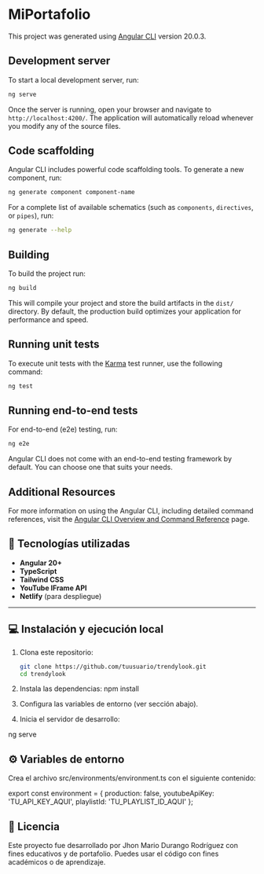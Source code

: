 # MiPortafolio

This project was generated using [Angular CLI](https://github.com/angular/angular-cli) version 20.0.3.

## Development server

To start a local development server, run:

```bash
ng serve
```

Once the server is running, open your browser and navigate to `http://localhost:4200/`. The application will automatically reload whenever you modify any of the source files.

## Code scaffolding

Angular CLI includes powerful code scaffolding tools. To generate a new component, run:

```bash
ng generate component component-name
```

For a complete list of available schematics (such as `components`, `directives`, or `pipes`), run:

```bash
ng generate --help
```

## Building

To build the project run:

```bash
ng build
```

This will compile your project and store the build artifacts in the `dist/` directory. By default, the production build optimizes your application for performance and speed.

## Running unit tests

To execute unit tests with the [Karma](https://karma-runner.github.io) test runner, use the following command:

```bash
ng test
```

## Running end-to-end tests

For end-to-end (e2e) testing, run:

```bash
ng e2e
```

Angular CLI does not come with an end-to-end testing framework by default. You can choose one that suits your needs.

## Additional Resources

For more information on using the Angular CLI, including detailed command references, visit the [Angular CLI Overview and Command Reference](https://angular.dev/tools/cli) page.


## 🚀 Tecnologías utilizadas

- **Angular 20+**
- **TypeScript**
- **Tailwind CSS**
- **YouTube IFrame API**
- **Netlify** (para despliegue)

---

## 💻 Instalación y ejecución local

1. Clona este repositorio:
   ```bash
   git clone https://github.com/tuusuario/trendylook.git
   cd trendylook
   
2. Instala las dependencias:
npm install

3. Configura las variables de entorno (ver sección abajo).

4. Inicia el servidor de desarrollo:

ng serve

## ⚙️ Variables de entorno
Crea el archivo src/environments/environment.ts con el siguiente contenido:

export const environment = {
  production: false,
  youtubeApiKey: 'TU_API_KEY_AQUI',
  playlistId: 'TU_PLAYLIST_ID_AQUI'
};

## 📄 Licencia

Este proyecto fue desarrollado por Jhon Mario Durango Rodríguez con fines educativos y de portafolio.
Puedes usar el código con fines académicos o de aprendizaje.
